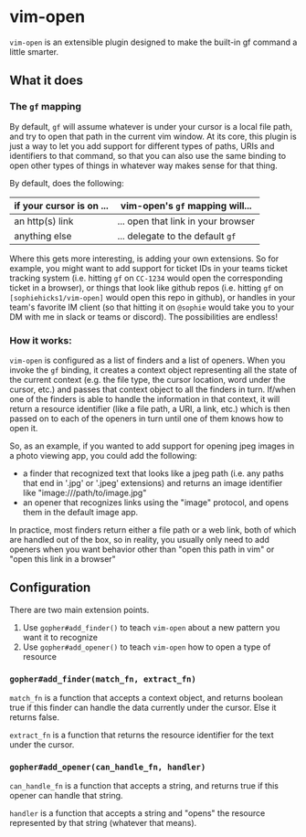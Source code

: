 # vim-open

`vim-open` is an extensible plugin designed to make the built-in gf command a little smarter.


## What it does

### The `gf` mapping

By default, `gf` will assume whatever is under your cursor is a local file path, and try to open that path in
the current vim window. At its core, this plugin is just a way to let you add support for different types of
paths, URIs and identifiers to that command, so that you can also use the same binding to open other types of
things in whatever way makes sense for that thing.

By default, does the following:

| if your cursor is on ... | vim-open's `gf` mapping will...    |
|--------------------------|------------------------------------|
| an http(s) link          | ... open that link in your browser |
| anything else            | ... delegate to the default `gf`   |

Where this gets more interesting, is adding your own extensions. So for example, you might want to add support
for ticket IDs in your teams ticket tracking system (i.e. hitting `gf` on `CC-1234` would open the
corresponding ticket in a browser), or things that look like github repos (i.e. hitting `gf` on
`[sophiehicks1/vim-open]` would open this repo in github), or handles in your team's favorite IM client (so
that hitting it on `@sophie` would take you to your DM with me in slack or teams or discord). The
possibilities are endless!

### How it works:

`vim-open` is configured as a list of finders and a list of openers. When you invoke the `gf` binding, it
creates a context object representing all the state of the current context (e.g. the file type, the cursor
location, word under the cursor, etc.) and passes that context object to all the finders in turn. If/when one of
the finders is able to handle the information in that context, it will return a resource identifier (like a
file path, a URI, a link, etc.) which is then passed on to each of the openers in turn until one of them knows
how to open it.

So, as an example, if you wanted to add support for opening jpeg images in a photo viewing app, you could add
the following:

- a finder that recognized text that looks like a jpeg path (i.e. any paths that end in '.jpg' or '.jpeg'
  extensions) and returns an image identifier like "image:///path/to/image.jpg"
- an opener that recognizes links using the "image" protocol, and opens them in the default image app.

In practice, most finders return either a file path or a web link, both of which are handled out of the box,
so in reality, you usually only need to add openers when you want behavior other than "open this path in vim"
or "open this link in a browser"

## Configuration

There are two main extension points.

1. Use `gopher#add_finder()` to teach `vim-open` about a new pattern you want it to recognize
2. Use `gopher#add_opener()` to teach `vim-open` how to open a type of resource

### `gopher#add_finder(match_fn, extract_fn)`

`match_fn` is a function that accepts a context object, and returns boolean true if this finder can handle
the data currently under the cursor. Else it returns false.

`extract_fn` is a function that returns the resource identifier for the text under the cursor.

### `gopher#add_opener(can_handle_fn, handler)`

`can_handle_fn` is a function that accepts a string, and returns true if this opener can handle that string.

`handler` is a function that accepts a string and "opens" the resource represented by that string (whatever
that means).
